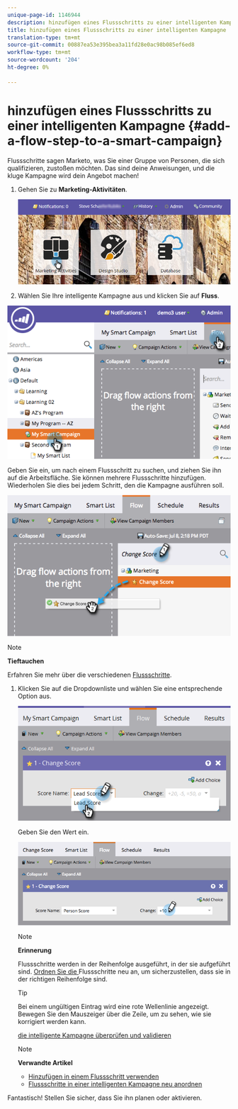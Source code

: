 ```yaml
---
unique-page-id: 1146944
description: hinzufügen eines Flussschritts zu einer intelligenten Kampagne - Marketing Docs - Produktdokumentation
title: hinzufügen eines Flussschritts zu einer intelligenten Kampagne
translation-type: tm+mt
source-git-commit: 00887ea53e395bea3a11fd28e0ac98b085ef6ed8
workflow-type: tm+mt
source-wordcount: '204'
ht-degree: 0%

---
```



# hinzufügen eines Flussschritts zu einer intelligenten Kampagne {#add-a-flow-step-to-a-smart-campaign}

Flussschritte sagen Marketo, was Sie einer Gruppe von Personen, die sich qualifizieren, zustoßen möchten. Das sind deine Anweisungen, und die kluge Kampagne wird dein Angebot machen!

1. Gehen Sie zu **Marketing-Aktivitäten**.

   ![](assets/login-marketing-activities.png)

1. Wählen Sie Ihre intelligente Kampagne aus und klicken Sie auf **Fluss**.

![](assets/image2014-9-19-16-3a27-3a1.png)

Geben Sie ein, um nach einem Flussschritt zu suchen, und ziehen Sie ihn auf die Arbeitsfläche. Sie können mehrere Flussschritte hinzufügen. Wiederholen Sie dies bei jedem Schritt, den die Kampagne ausführen soll.

![](assets/image2014-9-19-16-3a27-3a7.png)

>[!NOTE]
>
>**Tieftauchen**
>
>
>Erfahren Sie mehr über die verschiedenen [Flussschritte](http://docs.marketo.com/display/DOCS/Flow+Actions).

1. Klicken Sie auf die Dropdownliste und wählen Sie eine entsprechende Option aus.

   ![](assets/four-1.png)

   Geben Sie den Wert ein.

   ![](assets/changescorevalue-cursor.png)

   >[!NOTE]
   >
   >**Erinnerung**
   >
   >
   >Flussschritte werden in der Reihenfolge ausgeführt, in der sie aufgeführt sind.  [Ordnen Sie die ](add-a-flow-step-to-a-smart-campaign/reorder-the-flow-steps-in-a-smart-campaign.md) Flussschritte neu an, um sicherzustellen, dass sie in der richtigen Reihenfolge sind.

   >[!TIP]
   >
   >Bei einem ungültigen Eintrag wird eine rote Wellenlinie angezeigt. Bewegen Sie den Mauszeiger über die Zeile, um zu sehen, wie sie korrigiert werden kann.

   [die intelligente Kampagne überprüfen und validieren](../../../../product-docs/core-marketo-concepts/smart-campaigns/creating-a-smart-campaign/smart-campaign-checklist.md)

   >[!NOTE]
   >
   >**Verwandte Artikel**
   >
   >    
   >    
   >    * [Hinzufügen in einem Flussschritt verwenden](use-add-choice-in-a-flow-step.md)
   >    * [Flussschritte in einer intelligenten Kampagne neu anordnen](add-a-flow-step-to-a-smart-campaign/reorder-the-flow-steps-in-a-smart-campaign.md)


Fantastisch! Stellen Sie sicher, dass Sie ihn planen oder aktivieren.